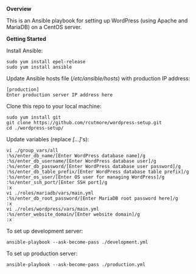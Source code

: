 **Overview**

This is an Ansible playbook for setting up WordPress (using Apache and MariaDB) on a CentOS server.

**Getting Started**

Install Ansible:

    sudo yum install epel-release
    sudo yum install ansible

Update Ansible hosts file (*/etc/ansible/hosts*) with production IP address:

    [production]
    Enter production server IP address here

Clone this repo to your local machine:

    sudo yum install git
    git clone https://github.com/rcutmore/wordpress-setup.git
    cd ./wordpress-setup/

Update variables (replace *[...]*'s):

    vi ./group_vars/all
    :%s/enter_db_name/[Enter WordPress database name]/g
    :%s/enter_db_username/[Enter WordPress database user]/g
    :%s/enter_db_password/[Enter WordPress database user password]/g
    :%s/enter_db_table_prefix/[Enter WordPress database table prefix]/g
    :%s/enter_os_user/[Enter OS user for managing WordPress]/g
    :%s/enter_ssh_port/[Enter SSH port]/g
    :x
    vi ./roles/mariadb/vars/main.yml
    :%s/enter_db_root_password/[Enter MariaDB root password here]/g
    :x
    vi ./roles/wordpress/vars/main.yml
    :%s/enter_website_domain/[Enter website domain]/g
    :x

To set up development server:

    ansible-playbook --ask-become-pass ./development.yml

To set up production server:

    ansible-playbook --ask-become-pass ./production.yml

